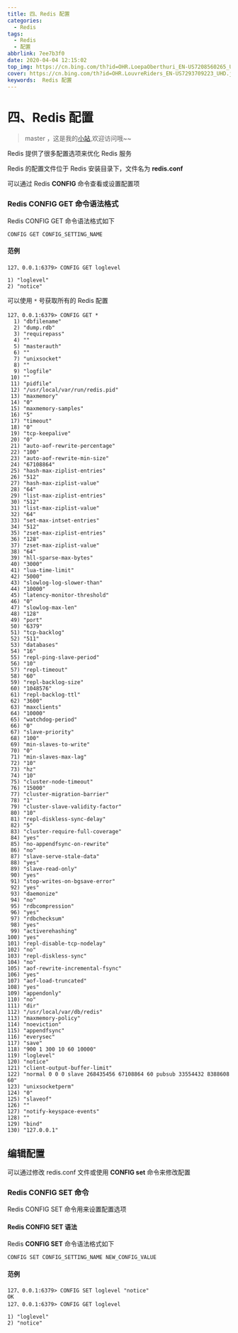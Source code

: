```yaml
---
title: 四、Redis 配置
categories:
  - Redis
tags:
  - Redis
  - 配置
abbrlink: 7ee7b3f0
date: 2020-04-04 12:15:02
top_img: https://cn.bing.com/th?id=OHR.LoepaOberthuri_EN-US7208560265_UHD.jpg
cover: https://cn.bing.com/th?id=OHR.LouvreRiders_EN-US7293709223_UHD.jpg
keywords:  Redis 配置
---
```

# 四、Redis 配置
> master ，这是我的[小站](https://www.tryrun.top),欢迎访问哦~~

Redis 提供了很多配置选项来优化 Redis 服务

Redis 的配置文件位于 Redis 安装目录下，文件名为 **redis.conf**

可以通过 Redis **CONFIG** 命令查看或设置配置项

### Redis CONFIG GET 命令语法格式

Redis CONFIG GET 命令语法格式如下

```
CONFIG GET CONFIG_SETTING_NAME
```

#### 范例

```
127、0.0.1:6379> CONFIG GET loglevel

1) "loglevel"
2) "notice"
```

可以使用 `*` 号获取所有的 Redis 配置

```
127、0.0.1:6379> CONFIG GET *
  1) "dbfilename"
  2) "dump.rdb"
  3) "requirepass"
  4) ""
  5) "masterauth"
  6) ""
  7) "unixsocket"
  8) ""
  9) "logfile"
 10) ""
 11) "pidfile"
 12) "/usr/local/var/run/redis.pid"
 13) "maxmemory"
 14) "0"
 15) "maxmemory-samples"
 16) "5"
 17) "timeout"
 18) "0"
 19) "tcp-keepalive"
 20) "0"
 21) "auto-aof-rewrite-percentage"
 22) "100"
 23) "auto-aof-rewrite-min-size"
 24) "67108864"
 25) "hash-max-ziplist-entries"
 26) "512"
 27) "hash-max-ziplist-value"
 28) "64"
 29) "list-max-ziplist-entries"
 30) "512"
 31) "list-max-ziplist-value"
 32) "64"
 33) "set-max-intset-entries"
 34) "512"
 35) "zset-max-ziplist-entries"
 36) "128"
 37) "zset-max-ziplist-value"
 38) "64"
 39) "hll-sparse-max-bytes"
 40) "3000"
 41) "lua-time-limit"
 42) "5000"
 43) "slowlog-log-slower-than"
 44) "10000"
 45) "latency-monitor-threshold"
 46) "0"
 47) "slowlog-max-len"
 48) "128"
 49) "port"
 50) "6379"
 51) "tcp-backlog"
 52) "511"
 53) "databases"
 54) "16"
 55) "repl-ping-slave-period"
 56) "10"
 57) "repl-timeout"
 58) "60"
 59) "repl-backlog-size"
 60) "1048576"
 61) "repl-backlog-ttl"
 62) "3600"
 63) "maxclients"
 64) "10000"
 65) "watchdog-period"
 66) "0"
 67) "slave-priority"
 68) "100"
 69) "min-slaves-to-write"
 70) "0"
 71) "min-slaves-max-lag"
 72) "10"
 73) "hz"
 74) "10"
 75) "cluster-node-timeout"
 76) "15000"
 77) "cluster-migration-barrier"
 78) "1"
 79) "cluster-slave-validity-factor"
 80) "10"
 81) "repl-diskless-sync-delay"
 82) "5"
 83) "cluster-require-full-coverage"
 84) "yes"
 85) "no-appendfsync-on-rewrite"
 86) "no"
 87) "slave-serve-stale-data"
 88) "yes"
 89) "slave-read-only"
 90) "yes"
 91) "stop-writes-on-bgsave-error"
 92) "yes"
 93) "daemonize"
 94) "no"
 95) "rdbcompression"
 96) "yes"
 97) "rdbchecksum"
 98) "yes"
 99) "activerehashing"
100) "yes"
101) "repl-disable-tcp-nodelay"
102) "no"
103) "repl-diskless-sync"
104) "no"
105) "aof-rewrite-incremental-fsync"
106) "yes"
107) "aof-load-truncated"
108) "yes"
109) "appendonly"
110) "no"
111) "dir"
112) "/usr/local/var/db/redis"
113) "maxmemory-policy"
114) "noeviction"
115) "appendfsync"
116) "everysec"
117) "save"
118) "900 1 300 10 60 10000"
119) "loglevel"
120) "notice"
121) "client-output-buffer-limit"
122) "normal 0 0 0 slave 268435456 67108864 60 pubsub 33554432 8388608 60"
123) "unixsocketperm"
124) "0"
125) "slaveof"
126) ""
127) "notify-keyspace-events"
128) ""
129) "bind"
130) "127.0.0.1"
```

## 编辑配置

可以通过修改 redis.conf 文件或使用 **CONFIG set** 命令来修改配置

### Redis CONFIG SET 命令

Redis CONFIG SET 命令用来设置配置选项

#### Redis CONFIG SET 语法

Redis **CONFIG SET** 命令语法格式如下

```
CONFIG SET CONFIG_SETTING_NAME NEW_CONFIG_VALUE
```

#### 范例

```
127、0.0.1:6379> CONFIG SET loglevel "notice"
OK
127、0.0.1:6379> CONFIG GET loglevel

1) "loglevel"
2) "notice"
```